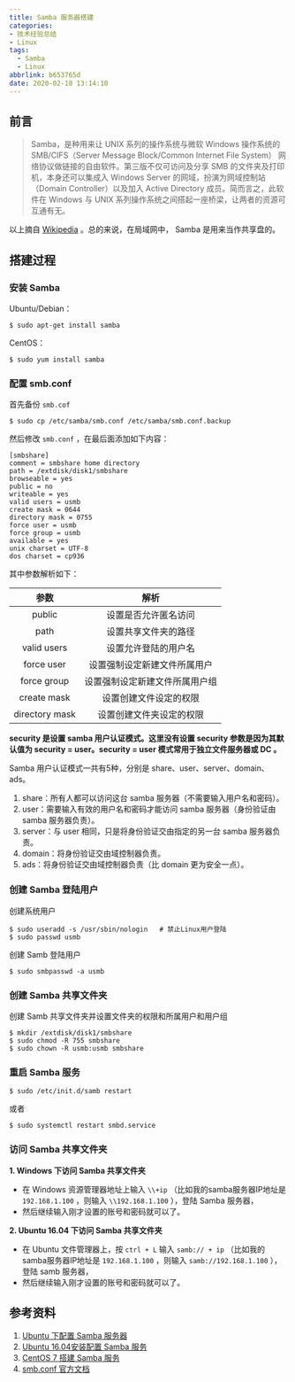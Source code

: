 ```yaml
---
title: Samba 服务器搭建
categories: 
- 技术经验总结
- Linux
tags:
  - Samba
  - Linux
abbrlink: b653765d
date: 2020-02-18 13:14:10
---
```


## 前言
> Samba，是种用来让 UNIX 系列的操作系统与微软 Windows 操作系统的 SMB/CIFS（Server Message Block/Common Internet File System） 网络协议做链接的自由软件。第三版不仅可访问及分享 SMB 的文件夹及打印机，本身还可以集成入 Windows Server 的网域，扮演为网域控制站（Domain Controller）以及加入 Active Directory 成员。简而言之，此软件在 Windows 与 UNIX 系列操作系统之间搭起一座桥梁，让两者的资源可互通有无。

以上摘自 [Wikipedia](https://zh.wikipedia.org/wiki/Samba) 。总的来说，在局域网中， Samba 是用来当作共享盘的。

<!-- more -->

## 搭建过程

### 安装 Samba
Ubuntu/Debian：
```shell
$ sudo apt-get install samba
```

CentOS：
```shell
$ sudo yum install samba
```


### 配置 smb.conf
首先备份 `smb.cof`
```shell
$ sudo cp /etc/samba/smb.conf /etc/samba/smb.conf.backup
```

然后修改 `smb.conf` ，在最后面添加如下内容：
```
[smbshare]
comment = smbshare home directory
path = /extdisk/disk1/smbshare
browseable = yes
public = no
writeable = yes
valid users = usmb
create mask = 0644
directory mask = 0755
force user = usmb
force group = usmb
available = yes
unix charset = UTF-8
dos charset = cp936
```

其中参数解析如下：

|   参数            |   解析                            |
|:-----------------:|:---------------------------------:|
|   public          |   设置是否允许匿名访问            |
|   path            |   设置共享文件夹的路径            |
|   valid users     |   设置允许登陆的用户名            |
|   force user      |   设置强制设定新建文件所属用户    |
|   force group     |   设置强制设定新建文件所属用户组  |
|   create mask     |   设置创建文件设定的权限          |
|   directory mask  |   设置创建文件夹设定的权限        |

**security 是设置 samba 用户认证模式。这里没有设置 security 参数是因为其默认值为 security = user。security = user 模式常用于独立文件服务器或 DC 。**

Samba 用户认证模式一共有5种，分别是 share、user、server、domain、ads。
1. share：所有人都可以访问这台 samba 服务器（不需要输入用户名和密码）。
2. user：需要输入有效的用户名和密码才能访问 samba 服务器（身份验证由 samba 服务器负责）。
3. server：与 user 相同，只是将身份验证交由指定的另一台 samba 服务器负责。
4. domain：将身份验证交由域控制器负责。
5. ads：将身份验证交由域控制器负责（比 domain 更为安全一点）。


### 创建 Samba 登陆用户
创建系统用户
```shell
$ sudo useradd -s /usr/sbin/nologin   # 禁止Linux用户登陆
$ sudo passwd usmb
```

创建 Samb 登陆用户
```shell
$ sudo smbpasswd -a usmb
```


### 创建 Samba 共享文件夹

创建 Samb 共享文件夹并设置文件夹的权限和所属用户和用户组
```shell
$ mkdir /extdisk/disk1/smbshare
$ sudo chmod -R 755 smbshare
$ sudo chown -R usmb:usmb smbshare
```


### 重启 Samba 服务
```shell
$ sudo /etc/init.d/samb restart
```

或者
```shell
$ sudo systemctl restart smbd.service
```


### 访问 Samba 共享文件夹
**1. Windows 下访问 Samba 共享文件夹**
* 在 Windows 资源管理器地址上输入  `\\+ip` （比如我的samba服务器IP地址是 `192.168.1.100` ，则输入 `\\192.168.1.100` ），登陆 Samba 服务器，
* 然后继续输入刚才设置的账号和密码就可以了。

**2. Ubuntu 16.04 下访问 Samba 共享文件夹**
* 在 Ubuntu 文件管理器上，按 `ctrl + L` 输入 `samb:// + ip` （比如我的samba服务器IP地址是 `192.168.1.100` ，则输入 `samb://192.168.1.100` ），登陆 samb 服务器，
* 然后继续输入刚才设置的账号和密码就可以了。


## 参考资料
1. [Ubuntu 下配置 Samba 服务器](https://www.jianshu.com/p/c4579605a737)
2. [Ubuntu 16.04安装配置 Samba 服务](https://blog.csdn.net/wbaction/article/details/72758673)
3. [CentOS 7 搭建 Samba 服务](https://blog.csdn.net/qq_35590198/article/details/78841036)
4. [smb.conf 官方文档](https://www.samba.org/samba/docs/current/man-html/smb.conf.5.html)
